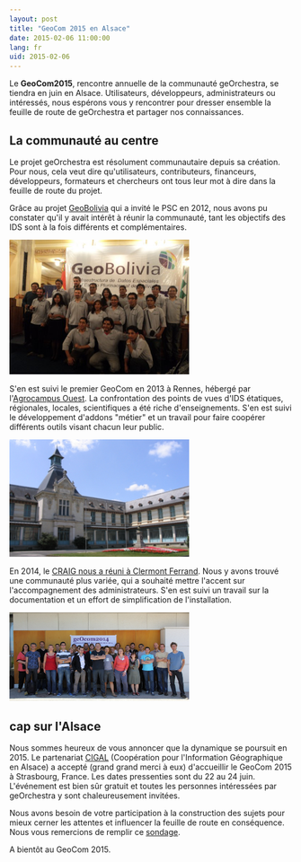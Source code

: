```yaml
---
layout: post
title: "GeoCom 2015 en Alsace"
date: 2015-02-06 11:00:00
lang: fr
uid: 2015-02-06
---
```


Le **GeoCom2015**, rencontre annuelle de la communauté geOrchestra, se tiendra en juin en Alsace. Utilisateurs, développeurs, administrateurs ou intéressés, nous espérons vous y rencontrer pour dresser ensemble la feuille de route de geOrchestra et partager nos connaissances.

<!--more-->

## La communauté au centre

Le projet geOrchestra est résolument communautaire depuis sa création. Pour nous, cela veut dire qu'utilisateurs, contributeurs, financeurs, développeurs, formateurs et chercheurs ont tous leur mot à dire dans la feuille de route du projet.

Grâce au projet [GeoBolivia](http://geo.gob.bo/) qui a invité le PSC en 2012, nous avons pu constater qu'il y avait intérêt à réunir la communauté, tant les objectifs des IDS sont à la fois différents et complémentaires.

<img src="/public/posts/2015-02-06/equipogeobolivia-48779.jpg" width="320" alt="bolivia2012" />

S'en est suivi le premier GeoCom en 2013 à Rennes, hébergé par l'[Agrocampus Ouest](http://geowww.agrocampus-ouest.fr/). La confrontation des points de vues d'IDS étatiques, régionales, locales, scientifiques a été riche d'enseignements. S'en est suivi le développement d'addons "métier" et un travail pour faire coopérer différents outils visant chacun leur public.

<img src="/public/AGROCAMPUS.jpg" alt="" width="320" alt="agrocampus ouest 2013" />

En 2014, le [CRAIG nous a réuni à Clermont Ferrand](http://www.craig.fr/reunions/1229-georchestra-community-meeting). Nous y avons trouvé une communauté plus variée, qui a souhaité mettre l'accent sur l'accompagnement des administrateurs. S'en est suivi un travail sur la documentation et un effort de simplification de l'installation.

<img src="/public/posts/2015-02-06/geocom2014.png" width="320" alt="craig 2014" />


## cap sur l'Alsace

Nous sommes heureux de vous annoncer que la dynamique se poursuit en 2015. Le partenariat [CIGAL](http://www.cigalsace.org/) (Coopération pour l'Information Géographique en Alsace) a accepté (grand grand merci à eux) d'accueillir le GeoCom 2015 à Strasbourg, France. Les dates pressenties sont du 22 au 24 juin. L'événement est bien sûr gratuit et toutes les personnes intéressées par geOrchestra y sont chaleureusement invitées.

Nous avons besoin de votre participation à la construction des sujets pour mieux cerner les attentes et influencer la feuille de route en conséquence. Nous vous remercions de remplir ce [sondage](https://sdi.georchestra.org/limesurvey/index.php/446666/lang-fr).

A bientôt au GeoCom 2015.
